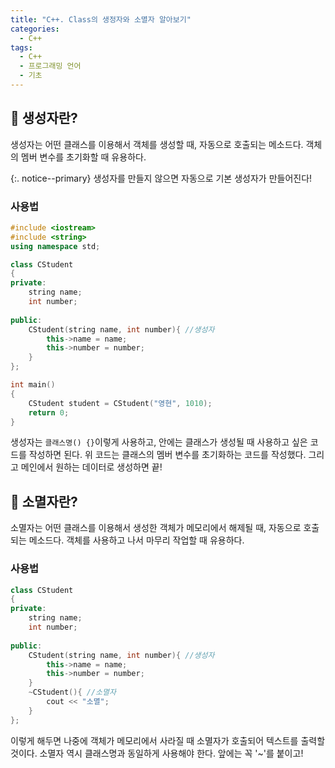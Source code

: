 ```yaml
---
title: "C++. Class의 생정자와 소멸자 알아보기"
categories:
  - C++
tags:
  - C++
  - 프로그래밍 언어
  - 기초
---
```


## 🌟 생성자란?

생성자는 어떤 클래스를 이용해서 객체를 생성할 때, 자동으로 호출되는 메소드다. 객체의 멤버 변수를 초기화할 때 유용하다. 



{:. notice--primary}
생성자를 만들지 않으면 자동으로 기본 생성자가 만들어진다!



### 사용법

```c++
#include <iostream>
#include <string>
using namespace std;

class CStudent
{
private:
    string name;
    int number;
    
public:
    CStudent(string name, int number){ //생성자
        this->name = name;
        this->number = number;
    }
};

int main()
{
    CStudent student = CStudent("영현", 1010);
    return 0;
}
```

생성자는 `클래스명() {}`이렇게 사용하고, 안에는 클래스가 생성될 때 사용하고 싶은 코드를 작성하면 된다. 위 코드는 클래스의 멤버 변수를 초기화하는 코드를 작성했다. 그리고 메인에서 원하는 데이터로 생성하면 끝!



## 🌟 소멸자란?

소멸자는 어떤 클래스를 이용해서 생성한 객체가 메모리에서 해제될 때, 자동으로 호출되는 메소드다. 객체를 사용하고 나서 마무리 작업할 때 유용하다.



### 사용법

```c++
class CStudent
{
private:
    string name;
    int number;
    
public:
    CStudent(string name, int number){ //생성자
        this->name = name;
        this->number = number;
    }
    ~CStudent(){ //소멸자
        cout << "소멸";
    }
};
```

이렇게 해두면 나중에 객체가 메모리에서 사라질 때 소멸자가 호출되어 텍스트를 출력할 것이다. 소멸자 역시 클래스명과 동일하게 사용해야 한다. 앞에는 꼭 '~'를 붙이고!